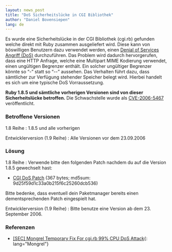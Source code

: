 ```yaml
---
layout: news_post
title: "DoS Sicherheitslücke in CGI Bibliothek"
author: "Daniel Bovensiepen"
lang: de
---
```


Es wurde eine Sicherheitslücke in der CGI Bibliothek (cgi.rb) gefunden
welche direkt mit Ruby zusammen ausgeliefert wird. Diese kann von
böswilligen Benutzern dazu verwendet werden, einen [Denial of Services
Angriff (DoS)][1] durchzuführen. Das Problem wird dadurch hervorgerufen,
dass eine HTTP Anfrage, welche eine Multipart MIME Kodierung verwendet,
einen ungültigen Begrenzer enthält. Ein solcher ungültiger Begrenzer
könnte so “-” statt so “--” aussehen. Das Verhalten führt dazu, dass
sämtlicher zur Verfügung stehender Speicher belegt wird. Hierbei handelt
es sich um eine typische DoS Vorraussetzung.

**Ruby 1.8.5 und sämtliche vorherigen Versionen sind von dieser
Sicherheitslücke betroffen.** Die Schwachstelle wurde als
[CVE-2006-5467][2] veröffentlicht.

### Betroffene Versionen

1.8 Reihe
: 1\.8.5 und alle vorherigen

Entwicklerversion (1.9 Reihe)
: Alle Versionen vor dem 23.09.2006

### Lösung

1.8 Reihe
: Verwende bitte den folgenden Patch nachdem du auf die Version 1.8.5
  gewechselt hast:
  * [CGI DoS Patch][3] (367 bytes; md5sum:
    9d25f59d1c33a0b215f6c25260dcb536)
  
  Bitte bedenke, dass eventuell dein Paketmanager bereits einen
  dementsprechenden Patch eingespielt hat.

Entwicklerversion (1.9 Reihe)
: Bitte benutze eine Version ab dem 23. September 2006.

### Referenzen

* [ \[SEC\] Mongrel Temporary Fix For cgi.rb 99% CPU DoS Attack][4]{:
  lang="Mongrel"}



[1]: http://de.wikipedia.org/wiki/Denial_of_Service 
[2]: http://cve.mitre.org/cgi-bin/cvename.cgi?name=CVE-2006-5467 
[3]: http://ftp.ruby-lang.org/pub/ruby/1.8/ruby-1.8.5-cgi-dos-1.patch 
[4]: http://rubyforge.org/pipermail/mongrel-users/2006-October/001946.html 

